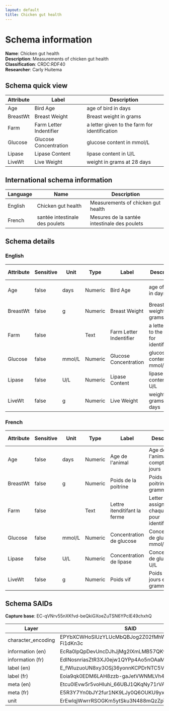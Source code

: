 ```yaml
---
layout: default
title: Chicken gut health
---
```


# Schema information

**Name**: Chicken gut health  
**Description**: Measurements of chicken gut health  
**Classification**: CRDC:RDF40  
**Researcher**: Carly Huitema

## Schema quick view

| Attribute | Label | Description |
| --- | --- | --- |
| Age | Bird Age | age of bird in days |
| BreastWt | Breast Weight | Breast weight in grams |
| Farm | Farm Letter Indentifier | a letter given to the farm for identification |
| Glucose | Glucose Concentration | glucose content in mmol/L |
| Lipase | Lipase Content | lipase content in U/L |
| LiveWt | Live Weight | weight in grams at 28 days |

## International schema information

| Language | Name | Description |
| --- | --- | --- |
| English | Chicken gut health | Measurements of chicken gut health |
| French | santée intestinale des poulets | Mesures de la santée intestinale des poulets |

## Schema details
### English

| Attribute | Sensitive | Unit | Type | Label | Description | List | Character encoding |
| --- | --- | --- | --- | --- | --- | --- | --- |
| Age | false | days | Numeric | Bird Age | age of bird in days | Not a list | utf-8 |
| BreastWt | false | g | Numeric | Breast Weight | Breast weight in grams | Not a list | utf-8 |
| Farm | false |  | Text | Farm Letter Indentifier | a letter given to the farm for identification | Not a list | utf-8 |
| Glucose | false | mmol/L | Numeric | Glucose Concentration | glucose content in mmol/L | Not a list | utf-8 |
| Lipase | false | U/L | Numeric | Lipase Content | lipase content in U/L | Not a list | utf-8 |
| LiveWt | false | g | Numeric | Live Weight | weight in grams at 28 days | Not a list | utf-8 |

### French

| Attribute | Sensitive | Unit | Type | Label | Description | List | Character encoding |
| --- | --- | --- | --- | --- | --- | --- | --- |
| Age | false | days | Numeric | Age de l'animal | Age de l'animal compté en jours | Not a list | utf-8 |
| BreastWt | false | g | Numeric | Poids de la poitrine | Poids de la poitrine en gramme | Not a list | utf-8 |
| Farm | false |  | Text | Lettre itenditifant la ferme | Letter assignee a chaque ferme pour identification | Not a list | utf-8 |
| Glucose | false | mmol/L | Numeric | Concentration de glucose | Concentration de glucose en mmol/L | Not a list | utf-8 |
| Lipase | false | U/L | Numeric | Concentration de lipase | Concentration de glucose en U/L | Not a list | utf-8 |
| LiveWt | false | g | Numeric | Poids vif | Poids vif à 28 jours en gramme | Not a list | utf-8 |

## Schema SAIDs
**Capture base**: EC-qVNrv55nXKfvd-beQkiGXoeZuTSN6YPcIE49chxhQ

| Layer | SAID |
| --- | --- |
| character_encoding | EPYbXCWHoSIUzYLUcMbQBJog2Z02fMhWMYX-Fi1dKn3c |
| information (en) | EcRa0lpQpDevUncDJhJjMg2lXmLMB57QKv80whOOm98g |
| information (fr) | EdINosnriasZtR3XJ0ejw1QYPp4Ao5nOAaMi4aeaH3q0 |
| label (en) | E_fWluzuoUN8xy3OSj36yonnKCPDrNTC5VbMSHBQasSw |
| label (fr) | Eoia9qk0EDM6LAH8zzb-gaJetVWNMLVh4BoDTZfmOf0o |
| meta (en) | Etcu0lEvw5r5voHIuhi_66UBJ1QKqNy71rVAuwM7-OJM |
| meta (fr) | E5R3Y7Yn0bJY2fur1NK9LJy0Q6OUKU9yxQ7s583z6Pgo |
| unit | ErEwIqjWwrrRSOGKm5ytSku3N488mQzZpTXQBu6cjJ5s |

